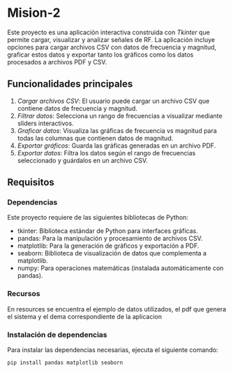 # Mision-2
Este proyecto es una aplicación interactiva construida con *Tkinter* que permite cargar, visualizar y analizar señales de RF. La aplicación incluye opciones para cargar archivos CSV con datos de frecuencia y magnitud, graficar estos datos y exportar tanto los gráficos como los datos procesados a archivos PDF y CSV.

## Funcionalidades principales
1. *Cargar archivos CSV*: El usuario puede cargar un archivo CSV que contiene datos de frecuencia y magnitud.
2. *Filtrar datos*: Selecciona un rango de frecuencias a visualizar mediante sliders interactivos.
3. *Graficar datos*: Visualiza las gráficas de frecuencia vs magnitud para todas las columnas que contienen datos de magnitud.
4. *Exportar gráficos*: Guarda las gráficas generadas en un archivo PDF.
5. *Exportar datos*: Filtra los datos según el rango de frecuencias seleccionado y guárdalos en un archivo CSV.

## Requisitos

### Dependencias

Este proyecto requiere de las siguientes bibliotecas de Python:

- tkinter: Biblioteca estándar de Python para interfaces gráficas.
- pandas: Para la manipulación y procesamiento de archivos CSV.
- matplotlib: Para la generación de gráficos y exportación a PDF.
- seaborn: Biblioteca de visualización de datos que complementa a matplotlib.
- numpy: Para operaciones matemáticas (instalada automáticamente con pandas).
### Recursos 
En resources se encuentra el ejemplo de datos utilizados, el pdf que genera el sistema y el dema correspondiente de la aplicacion

### Instalación de dependencias

Para instalar las dependencias necesarias, ejecuta el siguiente comando:

```bash
pip install pandas matplotlib seaborn
